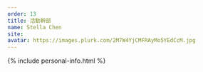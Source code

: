```yaml
---
order: 13
title: 活動幹部
name: Stella Chen
site:
avatar: https://images.plurk.com/2M7W4YjCMFRAyMo5YEdCcM.jpg
---
```


{% include personal-info.html %}

<!-- 這邊應該放介紹 -->

